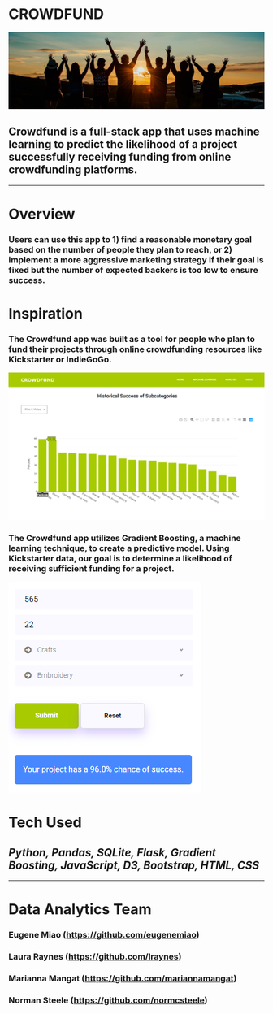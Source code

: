 # **CROWDFUND**

![jpeg](images/small-banner.jpeg)
## **Crowdfund is a full-stack app that uses machine learning to predict the likelihood of a project successfully receiving funding from online crowdfunding platforms.**

---

# Overview

### Users can use this app to 1) find a reasonable monetary goal based on the number of people they plan to reach, or 2) implement a more aggressive marketing strategy if their goal is fixed but the number of expected backers is too low to ensure success.


# Inspiration

### The Crowdfund app was built as a tool for people who plan to fund their projects through online crowdfunding resources like Kickstarter or IndieGoGo. 

![png](images/image2.png)

### The Crowdfund app utilizes Gradient Boosting, a machine learning technique, to create a predictive model. Using Kickstarter data, our goal is to determine a likelihood of receiving sufficient funding for a project.

![png](images/image1.png)

# Tech Used

## *Python, Pandas, SQLite, Flask, Gradient Boosting, JavaScript, D3, Bootstrap, HTML, CSS*

---

# Data Analytics Team

### Eugene Miao    	(https://github.com/eugenemiao)
### Laura Raynes	(https://github.com/lraynes)
### Marianna Mangat	(https://github.com/mariannamangat)
### Norman Steele 	(https://github.com/normcsteele)
